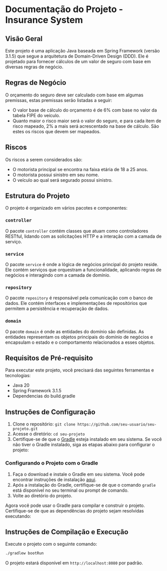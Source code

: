 
# Documentação do Projeto - Insurance System

## Visão Geral
Este projeto é uma aplicação Java baseada em Spring Framework (versão 3.1.5) que segue a arquitetura de Domain-Driven Design (DDD). Ele é projetado para fornecer cálculos de um valor de seguro com base em diversas regras de negócio.

## Regras de Negócio
O orçamento do seguro deve ser calculado com base em algumas premissas, estas premissas serão listadas a seguir:

* O valor base de cálculo do orçamento é de 6% com base no valor da tabela FIPE do veículo.
* Quanto maior o risco maior será o valor do seguro, e para cada item de risco mapeado, 2% a mais será acrescentado na base de cálculo. São estes os riscos que devem ser mapeados.
## Riscos
Os riscos a serem considerados são:

* O motorista principal se encontra na faixa etária de 18 a 25 anos.
* O motorista possui sinistro em seu nome.
* O veículo ao qual será segurado possui sinistro.

## Estrutura do Projeto
O projeto é organizado em vários pacotes e componentes:

### `controller`
O pacote `controller` contém classes que atuam como controladores RESTful, lidando com as solicitações HTTP e a interação com a camada de serviço.

### `service`
O pacote `service` é onde a lógica de negócios principal do projeto reside. Ele contém serviços que orquestram a funcionalidade, aplicando regras de negócios e interagindo com a camada de domínio.

### `repository`
O pacote `repository` é responsável pela comunicação com o banco de dados. Ele contém interfaces e implementações de repositórios que permitem a persistência e recuperação de dados.

### `domain`
O pacote `domain` é onde as entidades do domínio são definidas. As entidades representam os objetos principais do domínio de negócios e encapsulam o estado e o comportamento relacionados a esses objetos.

## Requisitos de Pré-requisito
Para executar este projeto, você precisará das seguintes ferramentas e tecnologias:

- Java 20
- Spring Framework 3.1.5
- Dependencias do build.gradle

## Instruções de Configuração

1. Clone o repositório: `git clone https://github.com/seu-usuario/seu-projeto.git`
2. Acesse o diretório: `cd seu-projeto`
3. Certifique-se de que o [Gradle](https://gradle.org/) esteja instalado em seu sistema. Se você não tiver o Gradle instalado, siga as etapas abaixo para configurar o projeto:

### Configurando o Projeto com o Gradle

1. Faça o download e instale o Gradle em seu sistema. Você pode encontrar instruções de instalação [aqui](https://gradle.org/install/).
2. Após a instalação do Gradle, certifique-se de que o comando `gradle` está disponível no seu terminal ou prompt de comando.
3. Volte ao diretório do projeto.

Agora você pode usar o Gradle para compilar e construir o projeto. Certifique-se de que as dependências do projeto sejam resolvidas executando:



## Instruções de Compilação e Execução

Execute o projeto com o seguinte comando:

```bash
./gradlew bootRun
```

O projeto estará disponível em `http://localhost:8080` por padrão.

